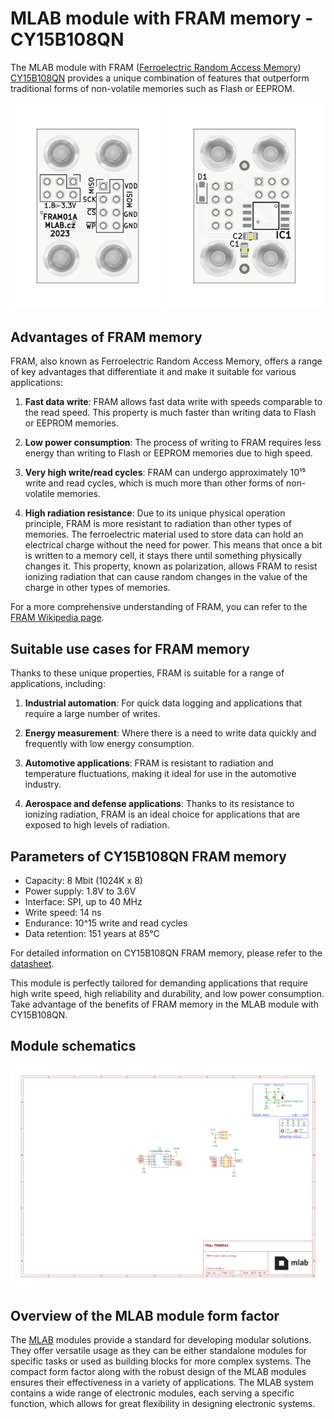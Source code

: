 # MLAB module with FRAM memory - CY15B108QN

The MLAB module with FRAM ([Ferroelectric Random Access Memory](https://en.wikipedia.org/wiki/Ferroelectric_RAM)) [CY15B108QN](https://www.infineon.com/dgdl/Infineon-CY15B108QN_CY15V108QN_Excelon(TM)_LP_8-Mbit_(1024K_X_8)_Serial_(SPI)_F-RAM-DataSheet-v11_00-EN.pdf?fileId=8ac78c8c7d0d8da4017d0ee7134b6ff4) provides a unique combination of features that outperform traditional forms of non-volatile memories such as Flash or EEPROM.


<img src="doc/gen/img/FRAM01-top.png" width="49%"/> <img src="doc/gen/img/FRAM01-bottom.png" width="49%"/> 


## Advantages of FRAM memory

FRAM, also known as Ferroelectric Random Access Memory, offers a range of key advantages that differentiate it and make it suitable for various applications:

1. **Fast data write**: FRAM allows fast data write with speeds comparable to the read speed. This property is much faster than writing data to Flash or EEPROM memories. 

2. **Low power consumption**: The process of writing to FRAM requires less energy than writing to Flash or EEPROM memories due to high speed. 

3. **Very high write/read cycles**: FRAM can undergo approximately 10¹⁵ write and read cycles, which is much more than other forms of non-volatile memories.

4. **High radiation resistance**: Due to its unique physical operation principle, FRAM is more resistant to radiation than other types of memories. The ferroelectric material used to store data can hold an electrical charge without the need for power. This means that once a bit is written to a memory cell, it stays there until something physically changes it. This property, known as polarization, allows FRAM to resist ionizing radiation that can cause random changes in the value of the charge in other types of memories.

For a more comprehensive understanding of FRAM, you can refer to the [FRAM Wikipedia page](https://en.wikipedia.org/wiki/Ferroelectric_RAM).

## Suitable use cases for FRAM memory

Thanks to these unique properties, FRAM is suitable for a range of applications, including:

1. **Industrial automation**: For quick data logging and applications that require a large number of writes.

2. **Energy measurement**: Where there is a need to write data quickly and frequently with low energy consumption.

3. **Automotive applications**: FRAM is resistant to radiation and temperature fluctuations, making it ideal for use in the automotive industry.

4. **Aerospace and defense applications**: Thanks to its resistance to ionizing radiation, FRAM is an ideal choice for applications that are exposed to high levels of radiation.

## Parameters of CY15B108QN FRAM memory

- Capacity: 8 Mbit (1024K x 8)
- Power supply: 1.8V to 3.6V
- Interface: SPI, up to 40 MHz
- Write speed: 14 ns
- Endurance: 10^15 write and read cycles
- Data retention: 151 years at 85°C

For detailed information on CY15B108QN FRAM memory, please refer to the [datasheet](https://www.infineon.com/dgdl/Infineon-CY15B108QN_CY15V108QN_Excelon(TM)_LP_8-Mbit_(1024K_X_8)_Serial_(SPI)_F-RAM-DataSheet-v11_00-EN.pdf?fileId=8ac78c8c7d0d8da4017d0ee7134b6ff4).

This module is perfectly tailored for demanding applications that require high write speed, high reliability and durability, and low power consumption. Take advantage of the benefits of FRAM memory in the MLAB module with CY15B108QN.

## Module schematics
[![Link to FRAM01 schematic](doc/gen/FRAM01-schematic.svg)](/doc/gen/FRAM01-schematic.pdf)


## Overview of the MLAB module form factor

The [MLAB](https://mlab.cz/) modules provide a standard for developing modular solutions. They offer versatile usage as they can be either standalone modules for specific tasks or used as building blocks for more complex systems. The compact form factor along with the robust design of the MLAB modules ensures their effectiveness in a variety of applications. The MLAB system contains a wide range of electronic modules, each serving a specific function, which allows for great flexibility in designing electronic systems.
